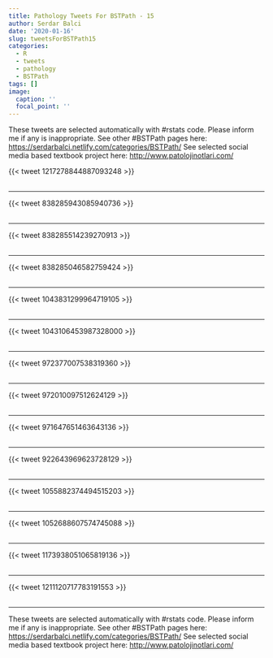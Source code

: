 ```yaml
---
title: Pathology Tweets For BSTPath - 15
author: Serdar Balci
date: '2020-01-16'
slug: tweetsForBSTPath15
categories:
  - R
  - tweets
  - pathology
  - BSTPath
tags: []
image:
  caption: ''
  focal_point: ''
---
```



These tweets are selected automatically with #rstats code. Please inform me if any is inappropriate.
See other #BSTPath pages here: https://serdarbalci.netlify.com/categories/BSTPath/ 
See selected social media based textbook project here: http://www.patolojinotlari.com/

{{< tweet 1217278844887093248 >}}
<br>
<br>
<hr>
{{< tweet 838285943085940736 >}}
<br>
<br>
<hr>
{{< tweet 838285514239270913 >}}
<br>
<br>
<hr>
{{< tweet 838285046582759424 >}}
<br>
<br>
<hr>
{{< tweet 1043831299964719105 >}}
<br>
<br>
<hr>
{{< tweet 1043106453987328000 >}}
<br>
<br>
<hr>
{{< tweet 972377007538319360 >}}
<br>
<br>
<hr>
{{< tweet 972010097512624129 >}}
<br>
<br>
<hr>
{{< tweet 971647651463643136 >}}
<br>
<br>
<hr>
{{< tweet 922643969623728129 >}}
<br>
<br>
<hr>
{{< tweet 1055882374494515203 >}}
<br>
<br>
<hr>
{{< tweet 1052688607574745088 >}}
<br>
<br>
<hr>
{{< tweet 1173938051065819136 >}}
<br>
<br>
<hr>
{{< tweet 1211120717783191553 >}}
<br>
<br>
<hr>


These tweets are selected automatically with #rstats code. Please inform me if any is inappropriate.
See other #BSTPath pages here: https://serdarbalci.netlify.com/categories/BSTPath/ 
See selected social media based textbook project here: http://www.patolojinotlari.com/
